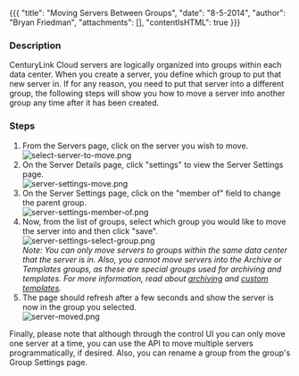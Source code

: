 {{{
  "title": "Moving Servers Between Groups",
  "date": "8-5-2014",
  "author": "Bryan Friedman",
  "attachments": [],
  "contentIsHTML": true
}}}

<h3>Description</h3>
<p>CenturyLink Cloud servers are logically organized into groups within each data center. When you create a server, you define which group to put that new server in. If for any reason, you need to put that server into a different group, the following steps
  will show you how to&nbsp;move a server into another group any time after it has been created.</p>
<h3>Steps</h3>
<ol>
  <li>From the Servers page, click on the server you wish to move.
    <br /><img src="https://t3n.zendesk.com/attachments/token/fldpjbB0p6uTmh1Zy6lgYSQ2R/?name=select-server-to-move.png" alt="select-server-to-move.png" />
    <br />
  </li>
  <li>On the Server Details page, click "settings" to view the Server Settings page.
    <br /><img src="https://t3n.zendesk.com/attachments/token/ryNRf6lFyFAj1TTPqeSoZwQAU/?name=server-settings-move.png" alt="server-settings-move.png" />
    <br />
  </li>
  <li>On the Server Settings page, click on the "member of" field to change the parent group.
    <br /><img src="https://t3n.zendesk.com/attachments/token/cdQ7rpYTdisGPHcHH3GbDYHdY/?name=server-settings-member-of.png" alt="server-settings-member-of.png" />
    <br />
  </li>
  <li>Now, from the list of groups, select which group you would like to move the server into and then click "save".
    <br /><img src="https://t3n.zendesk.com/attachments/token/pUOv7hYG71JobeRn24Zt2CRlR/?name=server-settings-select-group.png" alt="server-settings-select-group.png" />
    <br /><em>Note: You can only move servers to groups within the same data center that the server is in. Also, you cannot move servers into the Archive or Templates groups, as these are special groups used for archiving and templates. For more information, read about <a href="https://t3n.zendesk.com/entries/23112825-Understanding-VM-Deployment-Options-and-Power-States#archive" target="_blank">archiving</a>&nbsp;and <a href="https://t3n.zendesk.com/entries/22353625-How-To-Create-Customer-Specific-OS-Templates" target="_blank">custom templates</a>.</em>
  </li>
  <li>The page should refresh after a few seconds and show the server is now in the group you selected.
    <br /><img src="https://t3n.zendesk.com/attachments/token/1tanzf8XDCeqk7rLrNT5hhZzI/?name=server-moved.png" alt="server-moved.png" />
    <br />
  </li>
</ol>
<p>Finally, please note that although through the control UI you can only move one server at a time, you can use the API to move multiple servers programmatically, if desired. Also,&nbsp;you can rename a group from the group's Group Settings page.</p>